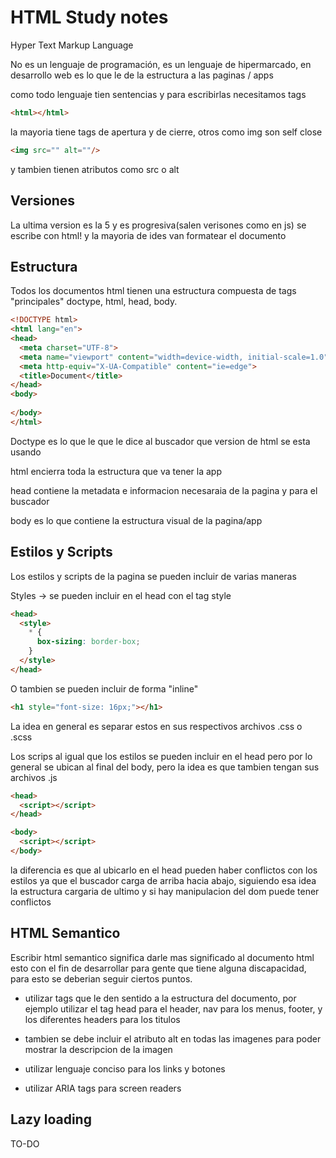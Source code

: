 # HTML Study notes

Hyper Text Markup Language 

No es un lenguaje de programación, es un lenguaje de hipermarcado,
en desarrollo web es lo que le de la estructura a las paginas / apps

como todo lenguaje tien sentencias y para escribirlas necesitamos tags

```html
<html></html>
````

la mayoria tiene tags de apertura y de cierre, otros como img son 
self close

```html
<img src="" alt=""/>
```

y tambien tienen atributos como src o alt 

## Versiones 

La ultima version es la 5 y es progresiva(salen verisones como en js)
se escribe con html! y la mayoria de ides van formatear el documento

## Estructura

Todos los documentos html tienen una estructura compuesta de tags
"principales" doctype, html, head, body.

```html
<!DOCTYPE html>
<html lang="en">
<head>
  <meta charset="UTF-8">
  <meta name="viewport" content="width=device-width, initial-scale=1.0">
  <meta http-equiv="X-UA-Compatible" content="ie=edge">
  <title>Document</title>
</head>
<body>
  
</body>
</html>
```

Doctype es lo que le que le dice al buscador que version de html se
esta usando

html encierra toda la estructura que va tener la app

head contiene la metadata e informacion necesaraia de la pagina y 
para el buscador

body es lo que contiene la estructura visual de la pagina/app

## Estilos y Scripts

Los estilos y scripts de la pagina se pueden incluir de varias maneras

Styles -> se pueden incluir en el head con el tag style 
```html
<head>
  <style>
    * {
      box-sizing: border-box;
    }
  </style>
</head>
```
O tambien se pueden incluir de forma "inline"
```html
<h1 style="font-size: 16px;"></h1>
```

La idea en general es separar estos en sus respectivos archivos .css o 
.scss

Los scrips al igual que los estilos se pueden incluir en el head pero por 
lo general se ubican al final del body, pero la idea es que tambien tengan
sus archivos .js
```html
<head>
  <script></script>
</head>
```
```html
<body>
  <script></script>
</body>
```

la diferencia es que al ubicarlo en el head pueden haber conflictos con los
estilos ya que el buscador carga de arriba hacia abajo, siguiendo esa idea 
la estructura cargaria de ultimo y si hay manipulacion del dom puede tener
conflictos

## HTML Semantico

Escribir html semantico significa darle mas significado al documento html 
esto con el fin de desarrollar para gente que tiene alguna discapacidad,
para esto se deberian seguir ciertos puntos.

  * utilizar tags que le den sentido a la estructura del documento, 
    por ejemplo utilizar el tag head para el header, nav para los
    menus, footer, y los diferentes headers para los titulos

  * tambien se debe incluir el atributo alt en todas las imagenes
    para poder mostrar la descripcion de la imagen 

  * utilizar lenguaje conciso para los links y botones

  * utilizar ARIA tags para screen readers

## Lazy loading
TO-DO 
